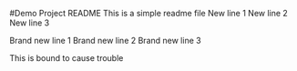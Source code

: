 #Demo Project README
This is a simple readme file
New line 1
New line 2
New line 3

Brand new line 1
Brand new line 2
Brand new line 3

This is bound to cause trouble